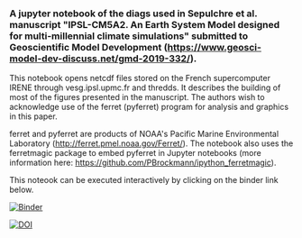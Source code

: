### A jupyter notebook of the diags used in Sepulchre et al. manuscript "IPSL-CM5A2. An Earth System Model designed for multi-millennial climate simulations" submitted to Geoscientific Model Development (https://www.geosci-model-dev-discuss.net/gmd-2019-332/).

This notebook opens netcdf files stored on the French supercomputer IRENE through vesg.ipsl.upmc.fr and thredds. It describes the building of most of the figures presented in the manuscript. 
The authors wish to acknowledge use of the ferret (pyferret) program for analysis and graphics in this paper. 

ferret and pyferret are products of NOAA's Pacific Marine Environmental Laboratory (http://ferret.pmel.noaa.gov/Ferret/). The notebook also uses the ferretmagic package to embed pyferret in Jupyter notebooks (more information here: https://github.com/PBrockmann/ipython_ferretmagic).

This noteook can be executed interactively by clicking on the binder link below.

[![Binder](https://mybinder.org/badge_logo.svg)](https://mybinder.org/v2/gh/psepulchre/binder_IPSL-CM5A2/master?filepath=Sepulchre_et_al_2019_GMD-notebook.ipynb)

[![DOI](https://zenodo.org/badge/DOI/10.5281/zenodo.3549652.svg)](https://doi.org/10.5281/zenodo.3549652)

